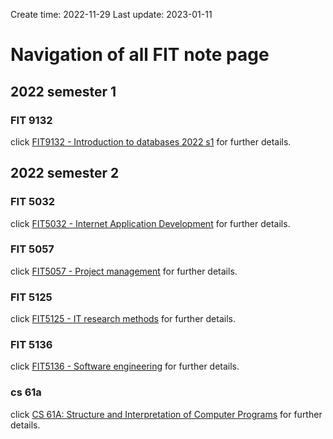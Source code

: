 Create time: 2022-11-29  Last update: 2023-01-11
# Navigation of all FIT note page
## 2022 semester 1
### FIT 9132
click [FIT9132 - Introduction to databases 2022 s1](fit9132.md) for further details.  

## 2022 semester 2
### FIT 5032
click [FIT5032 - Internet Application Development](fit5032.md) for further details.  
### FIT 5057
click [FIT5057 - Project management](fit5057.md) for further details.  
### FIT 5125
click [FIT5125 - IT research methods](fit5032.md) for further details.  
### FIT 5136
click [FIT5136 - Software engineering](fit5136.md) for further details.  
### cs 61a
click [CS 61A: Structure and Interpretation of Computer Programs](cs61a.md) for further details.  